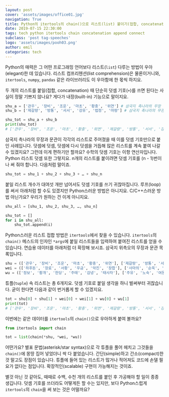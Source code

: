 ```yaml
---
layout: post
cover: 'assets/images/office01.jpg'
navigation: True
title: Python의 itertools의 chain()으로 리스트(list) 붙이기(접합, concatenation)
date: 2019-07-15 22:30:00
tags: tech python itertools chain concatenation append connect
subclass: 'post tag-speeches'
logo: 'assets/images/pooh03.png'
author: emil
categories: tech
---
```


Python의 매력은 그 어떤 프로그래밍 언어보다 리스트(`list`) 다루는 방법이 우아(elegant)한 데 있습니다. 리스트 컴프리헨션(list comprehension)은 물론이거니와, `itertools`, `numpy`, `pandas` 같은 라이브러리도 이 우아함에 한 몫씩 하지요.

두 개의 리스트를 붙일(접합, concatenation) 때 단순히 덧셈 기호(`+`)를 쓰면 된다는 사실이 정말 기쁘지 않나요? 게다가 내장(built-in) 기능으로 말이지요.

```python
shu_a = ['관우', '장비', '조운', '마초', '황충', '위연'] # 삼국지 촉나라의 무장
shu_b = ['제갈량', '방통', '서서', '강유', '법정', '마량'] # 삼국지 촉나라의 무관

shu_tot = shu_a + shu_b
print(shu_tot)
# ['관우', '장비', '조운', '마초', '황충', '위연', '제갈량', '방통', '서서', '강유', '법정', '마량']
```

삼국지 촉나라의 무장과 문관이 각각의 리스트로 주어졌을 때 이를 덧셈 기호만으로 붙인 사례입니다. 덧셈에 덧셈, 덧셈에 다시 덧셈을 거듭해 많은 리스트를 계속 붙여 나갈 수 있겠지요? 그런데 이게 편하기만 할까요? 수학의 덧셈 기호는 이항 연산자입니다. Python 리스트 덧셈 또한 그렇지요. n개의 리스트를 붙이려면 덧셈 기호를 (n - 1)번이나 써 줘야 합니다. 다음처럼 말이죠.

```python
shu_tot = shu_1 + shu_2 + shu_3 + … + shu_n
```

붙일 리스트 개수가 대여섯 개만 넘어서도 덧셈 기호를 쓰기 귀찮아집니다. 루프(loop)를 써서 아래처럼 할 수도 있겠지만 Python스러운 방법은 아니지요. C/C++스러운 방법 아닌가요? 우리가 원하는 건 이게 아니지요.

```python
shu_all = [shu_1, shu_2, shu_3, …, shu_n]

shu_tot = []
for i in shu_all:
	shu_tot.append(i)
```

Python스러운 리스트 접합 방법은 `itertools`에서 찾을 수 있습니다. `itertools`의 `chain()` 메스드의 인자인 `*args`에 붙일 리스트들을 입력하여 붙여진 리스트를 얻을 수 있습니다. 연습용 데이터를 아래처럼 더 확장해 보시죠. 삼국지 위촉오의 무장과 문관 목록입니다.

```python
shu = (['관우', '장비', '조운', '마초', '황충', '위연'], ['제갈량', '방통', '서서', '강유', '법정', '마량']) # 삼국지 촉나라의 무장과 무관
wei = (['하후돈', '장료', '서황', '우금', '악진', '장합'], ['사마의', '순욱', '순유', '곽가', '가후', '정욱']) # 삼국지 위나라의 무장과 무관
wu = (['정보', '황개', '한당', '주태', '감녕', '태사자'], ['주유', '노숙', '여몽', '육손', '제갈근', '장소']) # 삼국지 오나라의 무장과 무관
```

튜플(`tuple`) 속 리스트는 총 6개지요. 덧셈 기호로 붙일 생각을 하니 벌써부터 귀찮습니다. 굳이 한다면 다음과 같이 번거롭게 할 수 있겠지요.

```python
tot = shu[0] + shu[1] + wei[0] + wei[1] + wu[0] + wu[1]
print(tot)
# ['관우', '장비', '조운', '마초', '황충', '위연', '제갈량', '방통', '서서', '강유', '법정', '마량', '하후돈', '장료', '서황', '우금', '악진', '장합', '사마의', '순욱', '순유', '곽가', '가후', '정욱', '정보', '황개', '한당', '주태', '감녕', '태사자', '주유', '노숙', '여몽', '육손', '제갈근', '장소']
```

이번에는 같은 데이터를 `itertools`의 `chain()`으로 우아하게 붙여 볼까요?

```python
from itertools import chain

tot = list(chain(*shu, *wei, *wu))
```

어떤가요? 별표 문법(asterisk/star syntax)으로 각 튜플을 풀어 헤치고 그것들을 `chain()`에 몽땅 집어 넣었더니 싹 다 붙었습니다. 간단(simple)하고 간소(compact)한 것 말고도 장점이 있습니다. 튜플에 들어 있는 리스트가 많거나 적어져도 코드에 손댈 필요가 없다는 점입니다. 확장적인(scalable) 구현이 가능해지는 것이죠.

별것 아닌 것 같아도, 때때로 수백, 수천 개의 리스트를 붙인 후 가공해야 할 일이 종종 생깁니다. 덧셈 기호를 쓰더라도 어떻게든 할 수는 있지만, 보다 Python스럽게 `itertools`의 `chain`을 써 보는 것은 어떨까요?